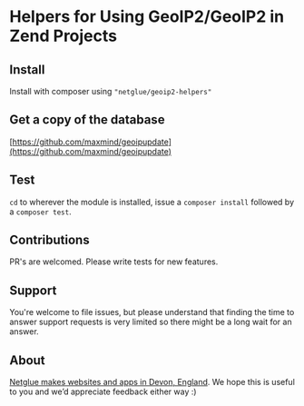 # Helpers for Using GeoIP2/GeoIP2 in Zend Projects

## Install

Install with composer using `"netglue/geoip2-helpers"`

## Get a copy of the database

[https://github.com/maxmind/geoipupdate](https://github.com/maxmind/geoipupdate)

## Test

`cd` to wherever the module is installed, issue a `composer install` followed by a `composer test`.

## Contributions

PR's are welcomed. Please write tests for new features.

## Support

You're welcome to file issues, but please understand that finding the time to answer support requests is very limited
so there might be a long wait for an answer.


## About

[Netglue makes websites and apps in Devon, England](https://netglue.uk).
We hope this is useful to you and we’d appreciate feedback either way :)

